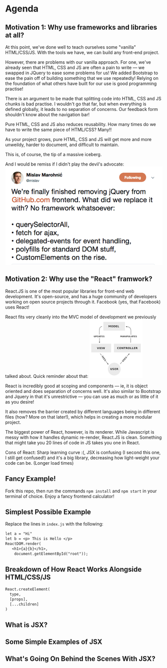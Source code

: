 # Agenda

## Motivation 1: Why use frameworks and libraries at all?
At this point, we've done well to teach ourselves some "vanilla" HTML/CSS/JS. With the tools we have, we can build any front-end project. 

However, there are problems with our vanilla approach. For one, we've already seen that HTML, CSS and JS are often a pain to write –– we swapped in JQuery to ease some problems for us! We added Bootstrap to ease the pain off of building something that we use repeatedly! Relying on the foundation of what others have built for our use is good programming practise!

There is an argument to be made that splitting code into HTML, CSS and JS chunks is bad practise. I wouldn't go that far, but when everything is defined globally, it leads to no separation of concerns. Our feedback form shouldn't know about the navigation bar!

Pure HTML, CSS and JS also reduces reusability. How many times do we have to write the same piece of HTML/CSS? Many!!

As your project grows, pure HTML, CSS and JS will get more and more unweildy, harder to document, and difficult to maintain.

This is, of course, the tip of a massive iceberg. 

And I would be remiss if I didn't play the devil's advocate: 
![](demo/countera.png)

## Motivation 2: Why use the "React" framwork?
React.JS is one of the most popular libraries for front-end web development. It's open-source, and has a huge community of developers working on open source projects through it. Facebook (yes, that Facebook) uses React!

React fits very cleanly into the MVC model of development we previously talked about. Quick reminder about that:
![](demo/mvc.png)

React is incredibly good at scoping and components –– ie, it is object oriented and does separation of concerns well. It's also similar to Bootstrap and Jquery in that it's unrestrictive –– you can use as much or as little of it as you desire!

It also removes the barrier created by different languages being in different files (how? More on that later!), which helps in creating a more modular project.

The biggest power of React, however, is its renderer. While Javascript is messy with how it handles dynamic re-render, React.JS is clean. Something that might take you 20 lines of code in JS takes you one in React.

Cons of React: Sharp learning curve :(, JSX is confusing (I second this one, I still get confused!) and it's a big library, decreasing how light-weight your code can be. (Longer load times)


## Fancy Example!
Fork this repo, then run the commands `npm install` and `npm start` in your terminal of choice. Enjoy a fancy frontend calculator!

## Simplest Possible Example
Replace the lines in `index.js` with the following:
```
let a = "Hi"
let b = <p> This is Hello </p>
ReactDOM.render(
   <h1>{a}{b}</h1>,
    document.getElementById("root"));
```

## Breakdown of How React Works Alongside HTML/CSS/JS
```
React.createElement(
  type,
  [props],
  [...children]
)
```

## What is JSX?

## Some Simple Examples of JSX

## What's Going On Behind the Scenes With JSX?